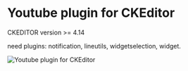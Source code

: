 <h1>Youtube plugin for CKEditor</h1>

<p>CKEDITOR version >= 4.14</p>
<p>need plugins: notification, lineutils, widgetselection, widget.</p>

<p>
	<img src="https://github.com/systemshock89/ckeditor_youtube/raw/main/preview.jpg" alt="Youtube plugin for CKEditor">
</p>


